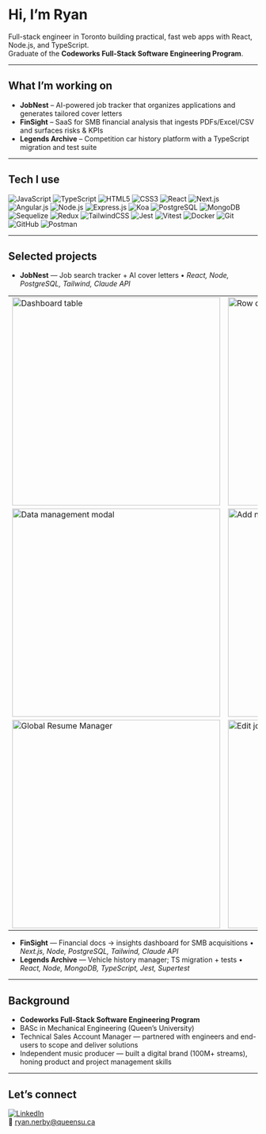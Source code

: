 # Hi, I’m Ryan
Full-stack engineer in Toronto building practical, fast web apps with React, Node.js, and TypeScript.  
Graduate of the **Codeworks Full-Stack Software Engineering Program**.

---

## What I’m working on
- **JobNest** – AI-powered job tracker that organizes applications and generates tailored cover letters  
- **FinSight** – SaaS for SMB financial analysis that ingests PDFs/Excel/CSV and surfaces risks & KPIs  
- **Legends Archive** – Competition car history platform with a TypeScript migration and test suite  

---

## Tech I use  

![JavaScript](https://img.shields.io/badge/javascript-%23323330.svg?style=for-the-badge&logo=javascript&logoColor=%23F7DF1E) ![TypeScript](https://img.shields.io/badge/typescript-%23007ACC.svg?style=for-the-badge&logo=typescript&logoColor=white) ![HTML5](https://img.shields.io/badge/html5-%23E34F26.svg?style=for-the-badge&logo=html5&logoColor=white) ![CSS3](https://img.shields.io/badge/css3-%231572B6.svg?style=for-the-badge&logo=css3&logoColor=white) ![React](https://img.shields.io/badge/react-%2320232a.svg?style=for-the-badge&logo=react&logoColor=%2361DAFB) ![Next.js](https://img.shields.io/badge/next.js-000000?style=for-the-badge&logo=next.js&logoColor=white) ![Angular.js](https://img.shields.io/badge/angular.js-%23E23237.svg?style=for-the-badge&logo=angularjs&logoColor=white) ![Node.js](https://img.shields.io/badge/node.js-6DA55F?style=for-the-badge&logo=node.js&logoColor=white) ![Express.js](https://img.shields.io/badge/express.js-%23404d59.svg?style=for-the-badge&logo=express&logoColor=%2361DAFB) ![Koa](https://img.shields.io/badge/koa-33333D?style=for-the-badge&logo=koa&logoColor=white) ![PostgreSQL](https://img.shields.io/badge/postgres-%23316192.svg?style=for-the-badge&logo=postgresql&logoColor=white) ![MongoDB](https://img.shields.io/badge/mongodb-%2347A248.svg?style=for-the-badge&logo=mongodb&logoColor=white) ![Sequelize](https://img.shields.io/badge/sequelize-2f406a?style=for-the-badge&logo=sequelize&logoColor=white) ![Redux](https://img.shields.io/badge/redux-%23593d88.svg?style=for-the-badge&logo=redux&logoColor=white) ![TailwindCSS](https://img.shields.io/badge/tailwindcss-%2338B2AC.svg?style=for-the-badge&logo=tailwind-css&logoColor=white) ![Jest](https://img.shields.io/badge/jest-%23C21325.svg?style=for-the-badge&logo=jest&logoColor=white) ![Vitest](https://img.shields.io/badge/vitest-6E9F18?style=for-the-badge&logo=vitest&logoColor=white) ![Docker](https://img.shields.io/badge/docker-%230db7ed.svg?style=for-the-badge&logo=docker&logoColor=white) ![Git](https://img.shields.io/badge/git-%23F05032.svg?style=for-the-badge&logo=git&logoColor=white) ![GitHub](https://img.shields.io/badge/github-%23121011.svg?style=for-the-badge&logo=github&logoColor=white) ![Postman](https://img.shields.io/badge/postman-%23FF6C37.svg?style=for-the-badge&logo=postman&logoColor=white)  

---

## Selected projects
- **JobNest** — Job search tracker + AI cover letters • *React, Node, PostgreSQL, Tailwind, Claude API*

<div align="center">

| | |
|---|---|
| <img src="https://github.com/user-attachments/assets/f8357e23-fec1-4b7a-bd8b-e0dafb6ed68a" width="420" alt="Dashboard table" /> | <img src="https://github.com/user-attachments/assets/148a73b3-30e6-42e6-a9d0-382ed6a6121e" width="420" alt="Row details / actions" /> |
| <img src="https://github.com/user-attachments/assets/d53602a8-5563-4437-b6a9-51b2d17f3c6d" width="420" alt="Data management modal" /> | <img src="https://github.com/user-attachments/assets/9ad118e0-ec47-4475-9e99-e88527fa1af0" width="420" alt="Add new job form (compact)" /> |
| <img src="https://github.com/user-attachments/assets/c1beb847-047a-48b0-a93d-d4e13fc951db" width="420" alt="Global Resume Manager" /> | <img src="https://github.com/user-attachments/assets/5c7d103e-b6bd-462a-9402-42a08d2a43be" width="420" alt="Edit job full form" /> |

</div>



- **FinSight** — Financial docs → insights dashboard for SMB acquisitions • *Next.js, Node, PostgreSQL, Tailwind, Claude API*  
- **Legends Archive** — Vehicle history manager; TS migration + tests • *React, Node, MongoDB, TypeScript, Jest, Supertest*  

---

## Background
- **Codeworks Full-Stack Software Engineering Program**  
- BASc in Mechanical Engineering (Queen’s University)  
- Technical Sales Account Manager — partnered with engineers and end-users to scope and deliver solutions  
- Independent music producer — built a digital brand (100M+ streams), honing product and project management skills  

---

## Let’s connect
[![LinkedIn](https://img.shields.io/badge/LinkedIn-blue?logo=linkedin&logoColor=white)](https://www.linkedin.com/in/ryannerby)  
📧 ryan.nerby@queensu.ca
